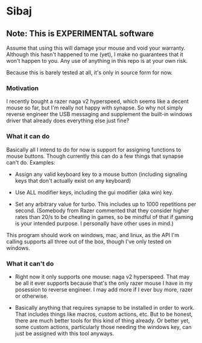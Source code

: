 # Sibaj

## Note: This is EXPERIMENTAL software

Assume that using this will damage your mouse and void your warranty. Although this hasn't happened to me (yet), I make no guarantees that it won't happen to you. Any use of anything in this repo is at your own risk.

Because this is barely tested at all, it's only in source form for now.

### Motivation

I recently bought a razer naga v2 hyperspeed, which seems like a decent mouse so far, but I'm really not happy with synapse. So why not simply reverse engineer the USB messaging and supplement the built-in windows driver that already does everything else just fine?

### What it can do

Basically all I intend to do for now is support for assigning functions to mouse buttons. Though currently this can do a few things that synapse can't do. Examples:

- Assign any valid keyboard key to a mouse button (including signaling keys that don't actually exist on any keyboard)

- Use ALL modifier keys, including the gui modifier (aka win) key.

- Set any arbitrary value for turbo. This includes up to 1000 repetitions per second. (Somebody from Razer commented that they consider higher rates than 20/s to be cheating in games, so be mindful of that if gaming is your intended purpose. I personally have other uses in mind.)

This program should work on windows, mac, and linux, as the API I'm calling supports all three out of the box, though I've only tested on windows.

### What it can't do

- Right now it only supports one mouse: naga v2 hyperspeed. That may be all it ever supports because that's the only razer mouse I have in my posession to reverse engineer. I may add more if I ever buy more, razer or otherwise.

- Basically anything that requires synapse to be installed in order to work. That includes things like macros, custom actions, etc. But to be honest, there are much better tools for this kind of thing already. Or better yet, some custom actions, particularly those needing the windows key, can just be assigned with this tool anyways.
